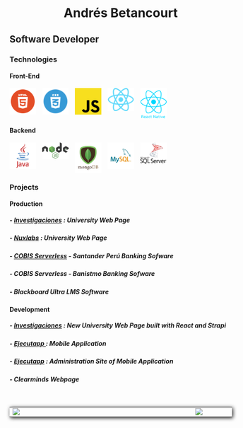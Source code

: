 <main>
<h1 style="text-align: center; width: 100%;"> Andrés Betancourt </h1>
<h2> Software Developer </h2>
<h3> Technologies </h3>
  
<h4> Front-End </h4>
<img align="left" alt="HTML" title="HTML" width="60px" src="images/technologies/html.webp" />
<img align="left" style="margin-left : 1em;" alt="CSS" title="CSS" width="60px" src="images/technologies/css.webp" />
<img align="left" style="margin-left : 1em;" alt="Javascript" title="Javascript" width="60px" src="images/technologies/js.png" />  
<img align="left" style="margin-left : 1em;" alt="React" title="React" width="60px" src="images/technologies/react.png" />  
<img align="left" style="margin-left : 1em;" alt="React Native" title="React Native" width="60px" src="images/technologies/react-native.png" />

<br/>
<br/>
<br/>
<br/>
 
 <h4> Backend </h4>
<img align="left" alt="Java" title="Java" width="60px" src="images/technologies/java.svg" />
<img align="left" style="margin-left : 1em;" alt="Node.js" title="Node.js" width="60px" src="images/technologies/node-js.svg" />
<img align="left" style="margin-left : 1em;" alt="MongoDB" title="MongoDB" width="60px" src="images/technologies/mongodb.png" />
<img align="left" style="margin-left : 1em;" alt="MySQL" title="MySQL" width="60px" src="images/technologies/mysql.jpg" /> 
<img align="left" style="margin-left : 1em;" alt="SQL Server" title="SQL Server" width="60px" src="images/technologies/sql-server.png" />

<br/>
<br/>
<br/>
<br/>
  
  <h3> Projects </h3>
  
  <h4>Production</h4>
  <h5> -  <a href="https://investigaciones.usc.edu.co/">Investigaciones</a> : University Web Page </h5>
  <h5> - <a href="https://nuxlabs.usc.edu.co/">Nuxlabs</a> : University Web Page </h5>
  <h5> - <a href="https://github.com/AndresBetancourt-Dev/Projects/tree/master/COBIS/Santander">COBIS Serverless</a> - Santander Perú Banking Sofware</h5>
  <h5> - COBIS Serverless - Banistmo Banking Sofware</h5>
  <h5> - Blackboard Ultra LMS Software </h5>
  <h4>Development</h4>
  <h5> - <a href="https://investigaciones-usc.vercel.app/">Investigaciones</a> : New University Web Page built with React and Strapi </h5>
  <h5> - <a href="https://play.google.com/store/apps/details?id=com.gamesstackusc&hl=es_CO"> Ejecutapp </a> : Mobile Application </h5>
  <h5> - <a href="https://ejecutapp-zeta.vercel.app/">Ejecutapp</a> : Administration Site of Mobile Application </h5>
  <h5> - Clearminds Webpage </h5>
  <br/>
</main>

<center>
  <table style="box-shadow : 2px 2px 8px rgba(0,0,0,.9);">
    <tr>
        <td><img width="400px" align="left" src="https://github-readme-stats.vercel.app/api/top-langs/?username=AndresBetancourt-Dev&theme=calm&hide=html&layout=compact" /></td>
        <td><img width="495px" align="left" src="https://github-readme-stats.vercel.app/api?username=AndresBetancourt-Dev&theme=calm&show_icons=true&hide=html&layout=compact"/>            </td>
    </tr>   
  </table>
</center>
